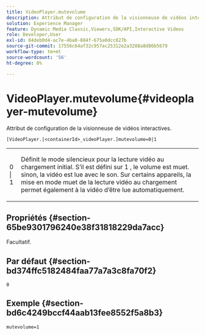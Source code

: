 ```yaml
---
title: VideoPlayer.mutevolume
description: Attribut de configuration de la visionneuse de vidéos interactives.
solution: Experience Manager
feature: Dynamic Media Classic,Viewers,SDK/API,Interactive Videos
role: Developer,User
exl-id: 84deb0d4-ac7e-4ba0-884f-675a0dcc827b
source-git-commit: 17556c64af32c957ac25312e2a3288a8d86b5679
workflow-type: tm+mt
source-wordcount: '56'
ht-degree: 8%

---
```


# VideoPlayer.mutevolume{#videoplayer-mutevolume}

Attribut de configuration de la visionneuse de vidéos interactives.

`[VideoPlayer.|<containerId>_videoPlayer.]mutevolume=0|1`

<table id="table_2A4F898BBF88417DB0834B7F78637F5D"> 
 <tbody> 
  <tr> 
   <td colname="col1"> <p> <span class="codeph"> 0 | 1 </span> </p> </td> 
   <td colname="col2"> <p> Définit le mode silencieux pour la lecture vidéo au chargement initial. S’il est défini sur <span class="codeph"> 1 </span>, le volume est muet. sinon, la vidéo est lue avec le son. Sur certains appareils, la mise en mode muet de la lecture vidéo au chargement permet également à la vidéo d’être lue automatiquement. </p> </td> 
  </tr> 
 </tbody> 
</table>

## Propriétés {#section-65be9301796240e38f31818229da7acc}

Facultatif.

## Par défaut {#section-bd374ffc5182484faa77a7a3c8fa70f2}

`0`

## Exemple {#section-bd6c4249bccf44aab13fee8552f5a8b3}

`mutevolume=1`
